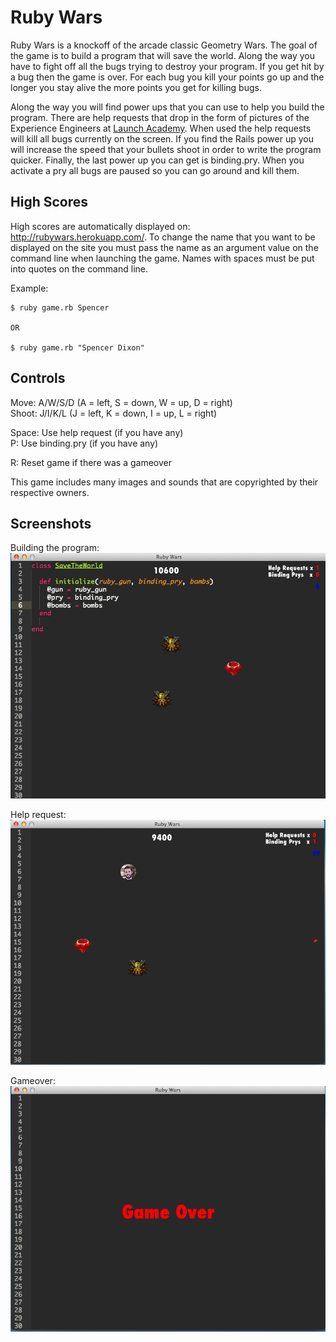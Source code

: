 # Ruby Wars

Ruby Wars is a knockoff of the arcade classic Geometry Wars.  The goal of the game is to build a program that will save the world.  Along the way you have to fight off all the bugs trying to destroy your program.  If you get hit by a bug then the game is over.  For each bug you kill your points go up and the longer you stay alive the more points you get for killing bugs.

Along the way you will find power ups that you can use to help you build the program.  There are help requests that drop in the form of pictures of the Experience Engineers at [Launch Academy](http://www.launchacademy.com).  When used the help requests will kill all bugs currently on the screen.  If you find the Rails power up you will increase the speed that your bullets shoot in order to write the program quicker.  Finally, the last power up you can get is binding.pry.  When you activate a pry all bugs are paused so you can go around and kill them.

## High Scores

High scores are automatically displayed on: http://rubywars.herokuapp.com/. To change the name that you want to be displayed on the site you must pass the name as an argument value on the command line when launching the game. Names with spaces must be put into quotes on the command line.

Example:
```
$ ruby game.rb Spencer

OR

$ ruby game.rb "Spencer Dixon"
```

## Controls

Move: A/W/S/D (A = left, S = down, W = up, D = right)  
Shoot: J/I/K/L (J = left, K = down, I = up, L = right)  

Space: Use help request (if you have any)  
P: Use binding.pry (if you have any)  

R: Reset game if there was a gameover

This game includes many images and sounds that are copyrighted by their respective owners.


## Screenshots
Building the program:  
![Ruby Wars](https://github.com/SpencerCDixon/RubyWars/blob/master/readme/program.png)

Help request:
![Help Request](https://github.com/SpencerCDixon/RubyWars/blob/master/readme/help_request.png)

Gameover:
![Gameover](https://github.com/SpencerCDixon/RubyWars/blob/master/readme/game_over.png)

